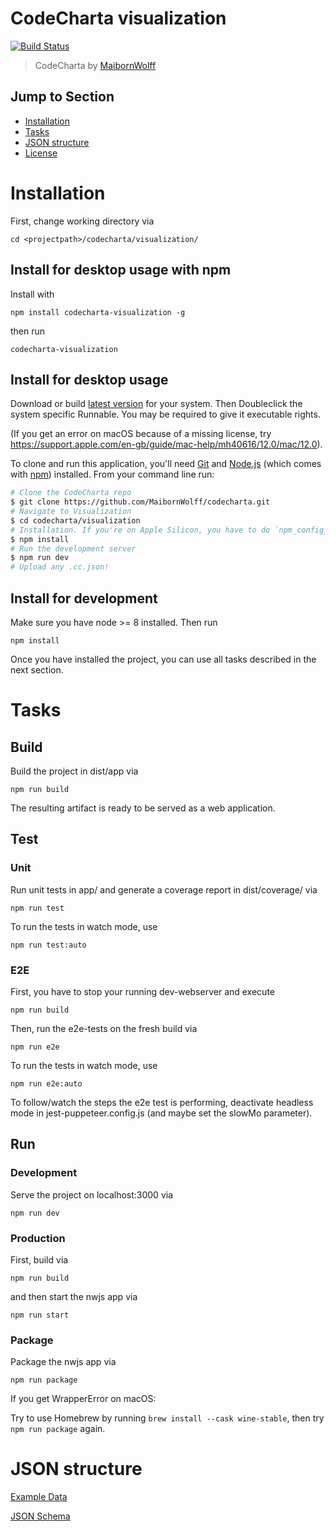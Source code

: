 # CodeCharta visualization

[![Build Status](https://travis-ci.org/MaibornWolff/codecharta.svg?branch=main)](https://travis-ci.org/MaibornWolff/codecharta)

> CodeCharta by [MaibornWolff](https://www.maibornwolff.de)

## Jump to Section

-   [Installation](#installation)
-   [Tasks](#tasks)
-   [JSON structure](#json-structure)
-   [License](LICENSE.md)

# Installation

First, change working directory via

`cd <projectpath>/codecharta/visualization/`

## Install for desktop usage with npm

Install with

`npm install codecharta-visualization -g`

then run

`codecharta-visualization`

## Install for desktop usage

Download or build [latest version](https://github.com/MaibornWolff/codecharta/releases/latest) for your system.
Then Doubleclick the system specific Runnable. You may be required to give it executable rights.

(If you get an error on macOS because of a missing license, try https://support.apple.com/en-gb/guide/mac-help/mh40616/12.0/mac/12.0).

To clone and run this application, you'll need [Git](https://git-scm.com) and [Node.js](https://nodejs.org/en/download/) (which comes with [npm](http://npmjs.com)) installed. From your command line run:

```bash
# Clone the CodeCharta repo
$ git clone https://github.com/MaibornWolff/codecharta.git
# Navigate to Visualization
$ cd codecharta/visualization
# Installation. If you're on Apple Silicon, you have to do `npm_config_nwjs_process_arch=x64 npm install` instead (see https://github.com/nwjs/npm-installer/issues/83).
$ npm install
# Run the development server
$ npm run dev
# Upload any .cc.json!
```

## Install for development

Make sure you have node >= 8 installed. Then run

`npm install`

Once you have installed the project, you can use all tasks described in the next section.

# Tasks

## Build

Build the project in dist/app via

`npm run build`

The resulting artifact is ready to be served as a web application.

## Test

### Unit

Run unit tests in app/ and generate a coverage report in dist/coverage/ via

`npm run test`

To run the tests in watch mode, use

`npm run test:auto`

### E2E

First, you have to stop your running dev-webserver and execute

`npm run build`

Then, run the e2e-tests on the fresh build via

`npm run e2e`

To run the tests in watch mode, use

`npm run e2e:auto`

To follow/watch the steps the e2e test is performing, deactivate headless mode in jest-puppeteer.config.js (and maybe set the slowMo parameter).

## Run

### Development

Serve the project on localhost:3000 via

`npm run dev`

### Production

First, build via

`npm run build`

and then start the nwjs app via

`npm run start`

### Package

Package the nwjs app via

`npm run package`

If you get WrapperError on macOS:

Try to use Homebrew by running `brew install --cask wine-stable`, then try `npm run package` again.

# JSON structure

[Example Data](/visualization/app/codeCharta/assets/sample1.cc.json)

[JSON Schema](/visualization/app/codeCharta/util/generatedSchema.json)
